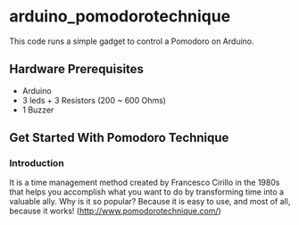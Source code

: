 arduino_pomodorotechnique
=========================

This code runs a simple gadget to control a Pomodoro on Arduino.

## Hardware Prerequisites

* Arduino
* 3 leds + 3 Resistors (200 ~ 600 Ohms)
* 1 Buzzer

## Get Started With Pomodoro Technique

### Introduction

It is a time management method created by Francesco Cirillo in the 1980s that helps you accomplish what you want to do by transforming time into a valuable ally. Why is it so popular? ﻿Because it is easy to use, and most of all, because it works!
(http://www.pomodorotechnique.com/)
